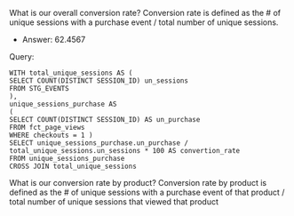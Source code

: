 What is our overall conversion rate?
Conversion rate is defined as the # of unique sessions with a purchase event / total number of unique sessions.

* Answer: 62.4567

Query: 
```
WITH total_unique_sessions AS (
SELECT COUNT(DISTINCT SESSION_ID) un_sessions
FROM STG_EVENTS
),
unique_sessions_purchase AS
(
SELECT COUNT(DISTINCT SESSION_ID) AS un_purchase
FROM fct_page_views
WHERE checkouts = 1 )
SELECT unique_sessions_purchase.un_purchase / total_unique_sessions.un_sessions * 100 AS convertion_rate 
FROM unique_sessions_purchase
CROSS JOIN total_unique_sessions
```

What is our conversion rate by product?
Conversion rate by product is defined as the # of unique sessions with a purchase event of that product / total number of unique sessions that viewed that product